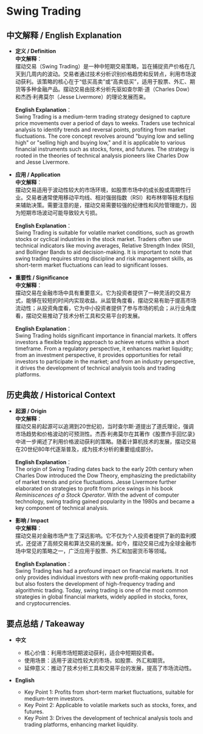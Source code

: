 # Swing Trading

## 中文解释 / English Explanation

* **定义 / Definition**  
  **中文解释**：  
  摆动交易（Swing Trading）是一种中短期交易策略，旨在捕捉资产价格在几天到几周内的波动。交易者通过技术分析识别价格趋势和反转点，利用市场波动获利。该策略的核心在于“低买高卖”或“高卖低买”，适用于股票、外汇、期货等多种金融产品。摆动交易由技术分析先驱如查尔斯·道（Charles Dow）和杰西·利弗莫尔（Jesse Livermore）的理论发展而来。  

  **English Explanation**：  
  Swing Trading is a medium-term trading strategy designed to capture price movements over a period of days to weeks. Traders use technical analysis to identify trends and reversal points, profiting from market fluctuations. The core concept revolves around "buying low and selling high" or "selling high and buying low," and it is applicable to various financial instruments such as stocks, forex, and futures. The strategy is rooted in the theories of technical analysis pioneers like Charles Dow and Jesse Livermore.

* **应用 / Application**  
  **中文解释**：  
  摆动交易适用于波动性较大的市场环境，如股票市场中的成长股或周期性行业。交易者通常使用移动平均线、相对强弱指数（RSI）和布林带等技术指标来辅助决策。需要注意的是，摆动交易需要较强的纪律性和风险管理能力，因为短期市场波动可能导致较大亏损。  

  **English Explanation**：  
  Swing Trading is suitable for volatile market conditions, such as growth stocks or cyclical industries in the stock market. Traders often use technical indicators like moving averages, Relative Strength Index (RSI), and Bollinger Bands to aid decision-making. It is important to note that swing trading requires strong discipline and risk management skills, as short-term market fluctuations can lead to significant losses.

* **重要性 / Significance**  
  **中文解释**：  
  摆动交易在金融市场中具有重要意义。它为投资者提供了一种灵活的交易方式，能够在较短的时间内实现收益。从监管角度看，摆动交易有助于提高市场流动性；从投资角度看，它为中小投资者提供了参与市场的机会；从行业角度看，摆动交易推动了技术分析工具和交易平台的发展。  

  **English Explanation**：  
  Swing Trading holds significant importance in financial markets. It offers investors a flexible trading approach to achieve returns within a short timeframe. From a regulatory perspective, it enhances market liquidity; from an investment perspective, it provides opportunities for retail investors to participate in the market; and from an industry perspective, it drives the development of technical analysis tools and trading platforms.

## 历史典故 / Historical Context

* **起源 / Origin**  
  **中文解释**：  
  摆动交易的起源可以追溯到20世纪初，当时查尔斯·道提出了道氏理论，强调市场趋势和价格波动的可预测性。杰西·利弗莫尔在其著作《股票作手回忆录》中进一步阐述了利用价格波动获利的策略。随着计算机技术的发展，摆动交易在20世纪80年代逐渐普及，成为技术分析的重要组成部分。  

  **English Explanation**：  
  The origin of Swing Trading dates back to the early 20th century when Charles Dow introduced the Dow Theory, emphasizing the predictability of market trends and price fluctuations. Jesse Livermore further elaborated on strategies to profit from price swings in his book *Reminiscences of a Stock Operator*. With the advent of computer technology, swing trading gained popularity in the 1980s and became a key component of technical analysis.

* **影响 / Impact**  
  **中文解释**：  
  摆动交易对金融市场产生了深远影响。它不仅为个人投资者提供了新的盈利模式，还促进了高频交易和算法交易的发展。如今，摆动交易已成为全球金融市场中常见的策略之一，广泛应用于股票、外汇和加密货币等领域。  

  **English Explanation**：  
  Swing Trading has had a profound impact on financial markets. It not only provides individual investors with new profit-making opportunities but also fosters the development of high-frequency trading and algorithmic trading. Today, swing trading is one of the most common strategies in global financial markets, widely applied in stocks, forex, and cryptocurrencies.

## 要点总结 / Takeaway

* **中文**  
  - 核心价值：利用市场短期波动获利，适合中短期投资者。  
  - 使用场景：适用于波动性较大的市场，如股票、外汇和期货。  
  - 延伸意义：推动了技术分析工具和交易平台的发展，提高了市场流动性。  

* **English**  
  - Key Point 1: Profits from short-term market fluctuations, suitable for medium-term investors.  
  - Key Point 2: Applicable to volatile markets such as stocks, forex, and futures.  
  - Key Point 3: Drives the development of technical analysis tools and trading platforms, enhancing market liquidity.